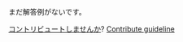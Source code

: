 
まだ解答例がないです。

[コントリビュートしませんか](https://github.com/BFEdev/BFE.dev-solutions/blob/main/problem/implement-promise-all_ja.md)?  [Contribute guideline](https://github.com/BFEdev/BFE.dev-solutions#how-to-contribute)
